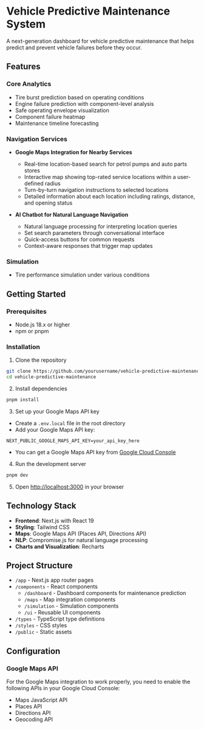 # Vehicle Predictive Maintenance System

A next-generation dashboard for vehicle predictive maintenance that helps predict and prevent vehicle failures before they occur.

## Features

### Core Analytics
- Tire burst prediction based on operating conditions
- Engine failure prediction with component-level analysis
- Safe operating envelope visualization
- Component failure heatmap
- Maintenance timeline forecasting

### Navigation Services
- **Google Maps Integration for Nearby Services**
  - Real-time location-based search for petrol pumps and auto parts stores
  - Interactive map showing top-rated service locations within a user-defined radius
  - Turn-by-turn navigation instructions to selected locations
  - Detailed information about each location including ratings, distance, and opening status

- **AI Chatbot for Natural Language Navigation**
  - Natural language processing for interpreting location queries
  - Set search parameters through conversational interface
  - Quick-access buttons for common requests
  - Context-aware responses that trigger map updates

### Simulation
- Tire performance simulation under various conditions

## Getting Started

### Prerequisites
- Node.js 18.x or higher
- npm or pnpm

### Installation

1. Clone the repository
```bash
git clone https://github.com/yourusername/vehicle-predictive-maintenance.git
cd vehicle-predictive-maintenance
```

2. Install dependencies
```bash
pnpm install
```

3. Set up your Google Maps API key
- Create a `.env.local` file in the root directory
- Add your Google Maps API key:
```
NEXT_PUBLIC_GOOGLE_MAPS_API_KEY=your_api_key_here
```
- You can get a Google Maps API key from [Google Cloud Console](https://console.cloud.google.com/)

4. Run the development server
```bash
pnpm dev
```

5. Open [http://localhost:3000](http://localhost:3000) in your browser

## Technology Stack

- **Frontend**: Next.js with React 19
- **Styling**: Tailwind CSS
- **Maps**: Google Maps API (Places API, Directions API)
- **NLP**: Compromise.js for natural language processing
- **Charts and Visualization**: Recharts

## Project Structure

- `/app` - Next.js app router pages
- `/components` - React components
  - `/dashboard` - Dashboard components for maintenance prediction
  - `/maps` - Map integration components
  - `/simulation` - Simulation components
  - `/ui` - Reusable UI components
- `/types` - TypeScript type definitions
- `/styles` - CSS styles
- `/public` - Static assets

## Configuration

### Google Maps API

For the Google Maps integration to work properly, you need to enable the following APIs in your Google Cloud Console:

- Maps JavaScript API
- Places API
- Directions API
- Geocoding API
